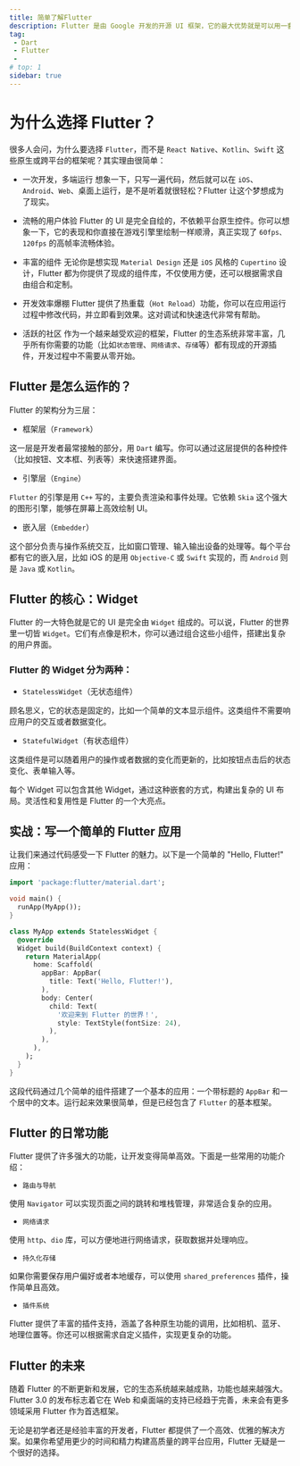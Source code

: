 ```yaml
---
title: 简单了解Flutter
description: Flutter 是由 Google 开发的开源 UI 框架，它的最大优势就是可以用一套代码，同时适配 iOS、Android、Web 甚至桌面平台。简单来说，Flutter 帮助开发者快速构建高性能的应用，而不需要为不同平台写不同的代码。它的底层使用 Dart 语言，很多开发者选择 Flutter 就是因为它开发效率高，性能优越，最重要的是：学起来不难。
tag:
 - Dart
 - Flutter
 - 
# top: 1
sidebar: true
---
```


# 为什么选择 Flutter？

很多人会问，为什么要选择 `Flutter`，而不是 `React Native`、`Kotlin`、`Swift` 这些原生或跨平台的框架呢？其实理由很简单：

-  一次开发，多端运行
想象一下，只写一遍代码，然后就可以在 `iOS`、`Android`、`Web`、桌面上运行，是不是听着就很轻松？Flutter 让这个梦想成为了现实。

-  流畅的用户体验
Flutter 的 UI 是完全自绘的，不依赖平台原生控件。你可以想象一下，它的表现和你直接在游戏引擎里绘制一样顺滑，真正实现了 `60fps、120fps` 的高帧率流畅体验。

- 丰富的组件
无论你是想实现 `Material Design` 还是 `iOS` 风格的 `Cupertino` 设计，Flutter 都为你提供了现成的组件库，不仅使用方便，还可以根据需求自由组合和定制。

-  开发效率爆棚
Flutter 提供了热重载（`Hot Reload`）功能，你可以在应用运行过程中修改代码，并立即看到效果。这对调试和快速迭代非常有帮助。

-  活跃的社区
作为一个越来越受欢迎的框架，Flutter 的生态系统非常丰富，几乎所有你需要的功能（比如`状态管理`、`网络请求`、`存储`等）都有现成的开源插件，开发过程中不需要从零开始。

## Flutter 是怎么运作的？

Flutter 的架构分为三层：

- 框架层（`Framework`）

这一层是开发者最常接触的部分，用 `Dart` 编写。你可以通过这层提供的各种控件（比如按钮、文本框、列表等）来快速搭建界面。

-  引擎层（`Engine`）

`Flutter` 的引擎是用 `C++` 写的，主要负责渲染和事件处理。它依赖 `Skia` 这个强大的图形引擎，能够在屏幕上高效绘制 UI。

-  嵌入层（`Embedder`）
  
这个部分负责与操作系统交互，比如窗口管理、输入输出设备的处理等。每个平台都有它的嵌入层，比如 iOS 的是用 `Objective-C` 或 `Swift` 实现的，而 `Android` 则是 `Java` 或 `Kotlin`。

## Flutter 的核心：Widget

Flutter 的一大特色就是它的 UI 是完全由 `Widget` 组成的。可以说，Flutter 的世界里一切皆 `Widget`。它们有点像是积木，你可以通过组合这些小组件，搭建出复杂的用户界面。

### Flutter 的 Widget 分为两种：

- `StatelessWidget`（无状态组件）

顾名思义，它的状态是固定的，比如一个简单的文本显示组件。这类组件不需要响应用户的交互或者数据变化。

- `StatefulWidget`（有状态组件）


这类组件是可以随着用户的操作或者数据的变化而更新的，比如按钮点击后的状态变化、表单输入等。


每个 Widget 可以包含其他 Widget，通过这种嵌套的方式，构建出复杂的 UI 布局。灵活性和复用性是 Flutter 的一个大亮点。

## 实战：写一个简单的 Flutter 应用


让我们来通过代码感受一下 Flutter 的魅力。以下是一个简单的 "Hello, Flutter!" 应用：

```dart
import 'package:flutter/material.dart';

void main() {
  runApp(MyApp());
}

class MyApp extends StatelessWidget {
  @override
  Widget build(BuildContext context) {
    return MaterialApp(
      home: Scaffold(
        appBar: AppBar(
          title: Text('Hello, Flutter!'),
        ),
        body: Center(
          child: Text(
            '欢迎来到 Flutter 的世界！',
            style: TextStyle(fontSize: 24),
          ),
        ),
      ),
    );
  }
}


```

这段代码通过几个简单的组件搭建了一个基本的应用：一个带标题的 `AppBar` 和一个居中的文本。运行起来效果很简单，但是已经包含了 `Flutter` 的基本框架。


## Flutter 的日常功能

Flutter 提供了许多强大的功能，让开发变得简单高效。下面是一些常用的功能介绍：

- `路由与导航`

使用 `Navigator` 可以实现页面之间的跳转和堆栈管理，非常适合复杂的应用。

- `网络请求`

使用 `http`、`dio` 库，可以方便地进行网络请求，获取数据并处理响应。

- `持久化存储`

如果你需要保存用户偏好或者本地缓存，可以使用 `shared_preferences` 插件，操作简单且高效。

- `插件系统`

Flutter 提供了丰富的插件支持，涵盖了各种原生功能的调用，比如相机、蓝牙、地理位置等。你还可以根据需求自定义插件，实现更复杂的功能。


## Flutter 的未来

随着 Flutter 的不断更新和发展，它的生态系统越来越成熟，功能也越来越强大。Flutter 3.0 的发布标志着它在 Web 和桌面端的支持已经趋于完善，未来会有更多领域采用 Flutter 作为首选框架。

无论是初学者还是经验丰富的开发者，Flutter 都提供了一个高效、优雅的解决方案。如果你希望用更少的时间和精力构建高质量的跨平台应用，Flutter 无疑是一个很好的选择。
